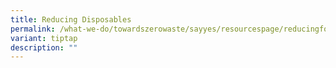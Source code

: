 ```yaml
---
title: Reducing Disposables
permalink: /what-we-do/towardszerowaste/sayyes/resourcespage/reducingfoodwastage/
variant: tiptap
description: ""
---
```

